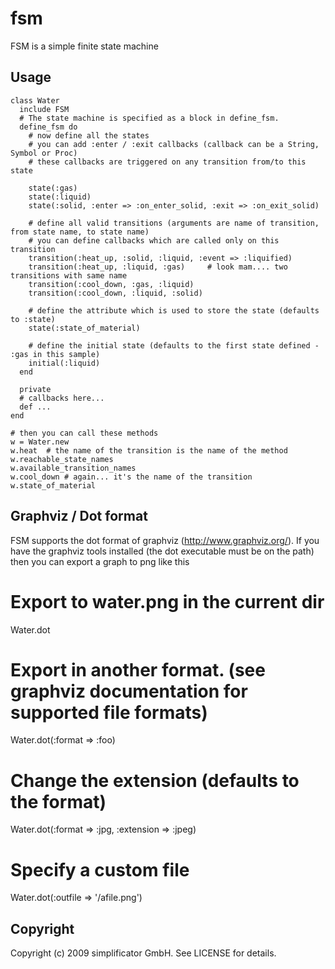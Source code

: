 # fsm

FSM is a simple finite state machine

## Usage
    class Water
      include FSM
      # The state machine is specified as a block in define_fsm.
      define_fsm do
        # now define all the states
        # you can add :enter / :exit callbacks (callback can be a String, Symbol or Proc)
        # these callbacks are triggered on any transition from/to this state
        
        state(:gas)
        state(:liquid)
        state(:solid, :enter => :on_enter_solid, :exit => :on_exit_solid)
        
        # define all valid transitions (arguments are name of transition, from state name, to state name)
        # you can define callbacks which are called only on this transition
        transition(:heat_up, :solid, :liquid, :event => :liquified)
        transition(:heat_up, :liquid, :gas)     # look mam.... two transitions with same name
        transition(:cool_down, :gas, :liquid)
        transition(:cool_down, :liquid, :solid)
        
        # define the attribute which is used to store the state (defaults to :state)
        state(:state_of_material)
        
        # define the initial state (defaults to the first state defined - :gas in this sample)
        initial(:liquid)
      end
      
      private
      # callbacks here...
      def ...
    end
    
    # then you can call these methods
    w = Water.new
    w.heat  # the name of the transition is the name of the method
    w.reachable_state_names
    w.available_transition_names
    w.cool_down # again... it's the name of the transition
    w.state_of_material
    
## Graphviz / Dot format
FSM supports the dot format of graphviz (http://www.graphviz.org/).
If you have the graphviz tools installed (the dot executable must be on the path) then
you can export a graph to png like this
  # Export to water.png in the current dir
  Water.dot    
  # Export in another format. (see graphviz documentation for supported file formats)
  Water.dot(:format => :foo)
  # Change the extension (defaults to the format)
  Water.dot(:format => :jpg, :extension => :jpeg)
  # Specify a custom file
  Water.dot(:outfile => '/afile.png')
  
    
## Copyright
Copyright (c) 2009 simplificator GmbH. See LICENSE for details.
